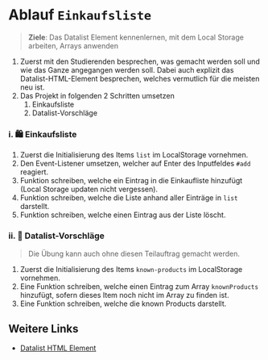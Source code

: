 # Ablauf `Einkaufsliste`

> **Ziele**: Das Datalist Element kennenlernen, mit dem Local Storage arbeiten, Arrays anwenden

1. Zuerst mit den Studierenden besprechen, was gemacht werden soll und wie das Ganze angegangen werden soll. Dabei auch explizit das Datalist-HTML-Element besprechen, welches vermutlich für die meisten neu ist. 
2. Das Projekt in folgenden 2 Schritten umsetzen
   1. Einkaufsliste
   2. Datalist-Vorschläge

### i. 🛍️ Einkaufsliste
1. Zuerst die Initialisierung des Items `list` im LocalStorage vornehmen.
2. Den Event-Listener umsetzen, welcher auf Enter des Inputfeldes `#add` reagiert.
3. Funktion schreiben, welche ein Eintrag in die Einkaufliste hinzufügt (Local Storage updaten nicht vergessen).
4. Funktion schreiben, welche die Liste anhand aller Einträge in `list` darstellt.
5. Funktion schreiben, welche einen Eintrag aus der Liste löscht.

### ii. 🥬 Datalist-Vorschläge
> Die Übung kann auch ohne diesen Teilauftrag gemacht werden.
1. Zuerst die Initialisierung des Items `known-products` im LocalStorage vornehmen.
2. Eine Funktion schreiben, welche einen Eintrag zum Array `knownProducts` hinzufügt, sofern dieses Item noch nicht im Array zu finden ist.
3. Eine Funktion schreiben, welche die known Products darstellt.

## Weitere Links
- [Datalist HTML Element](https://developer.mozilla.org/en-US/docs/Web/HTML/Element/datalist)

